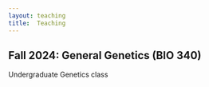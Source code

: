 ```yaml
---
layout: teaching
title:  Teaching
---
```





## Fall 2024: General Genetics (BIO 340)
Undergraduate Genetics class